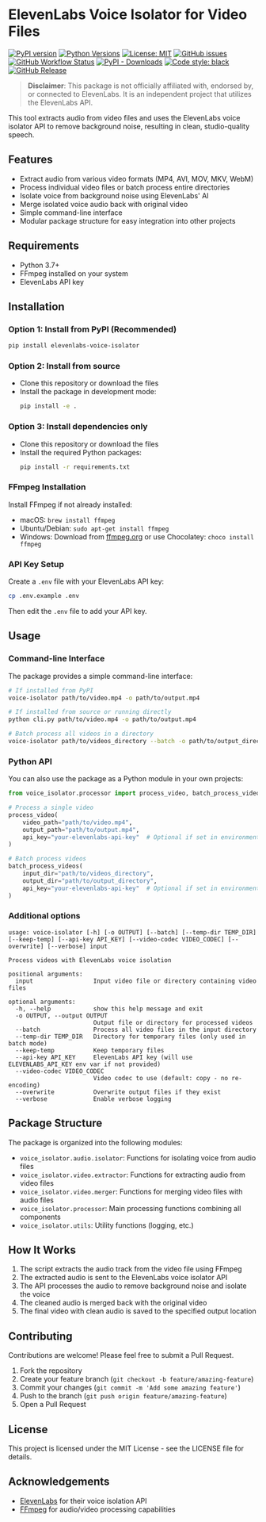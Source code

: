 # ElevenLabs Voice Isolator for Video Files

[![PyPI version](https://badge.fury.io/py/elevenlabs-voice-isolator.svg)](https://badge.fury.io/py/elevenlabs-voice-isolator)
[![Python Versions](https://img.shields.io/pypi/pyversions/elevenlabs-voice-isolator.svg)](https://pypi.org/project/elevenlabs-voice-isolator/)
[![License: MIT](https://img.shields.io/badge/License-MIT-yellow.svg)](https://opensource.org/licenses/MIT)
[![GitHub issues](https://img.shields.io/github/issues/tonykipkemboi/elevenlabs-voice-isolator.svg)](https://github.com/tonykipkemboi/elevenlabs-voice-isolator/issues)
[![GitHub Workflow Status](https://img.shields.io/github/actions/workflow/status/tonykipkemboi/elevenlabs-voice-isolator/python-package.yml)](https://github.com/tonykipkemboi/elevenlabs-voice-isolator/actions)
[![PyPI - Downloads](https://img.shields.io/pypi/dm/elevenlabs-voice-isolator)](https://pypi.org/project/elevenlabs-voice-isolator/)
[![Code style: black](https://img.shields.io/badge/code%20style-black-000000.svg)](https://github.com/psf/black)
[![GitHub Release](https://img.shields.io/github/v/release/tonykipkemboi/elevenlabs-voice-isolator)](https://github.com/tonykipkemboi/elevenlabs-voice-isolator/releases)

> **Disclaimer**: This package is not officially affiliated with, endorsed by, or connected to ElevenLabs. It is an independent project that utilizes the ElevenLabs API.

This tool extracts audio from video files and uses the ElevenLabs voice isolator API to remove background noise, resulting in clean, studio-quality speech.

## Features

- Extract audio from various video formats (MP4, AVI, MOV, MKV, WebM)
- Process individual video files or batch process entire directories
- Isolate voice from background noise using ElevenLabs' AI
- Merge isolated voice audio back with original video
- Simple command-line interface
- Modular package structure for easy integration into other projects

## Requirements

- Python 3.7+
- FFmpeg installed on your system
- ElevenLabs API key

## Installation

### Option 1: Install from PyPI (Recommended)

```bash
pip install elevenlabs-voice-isolator
```

### Option 2: Install from source

- Clone this repository or download the files
- Install the package in development mode:
  ```bash
  pip install -e .
  ```

### Option 3: Install dependencies only

- Clone this repository or download the files
- Install the required Python packages:
  ```bash
  pip install -r requirements.txt
  ```

### FFmpeg Installation

Install FFmpeg if not already installed:

- macOS: `brew install ffmpeg`
- Ubuntu/Debian: `sudo apt-get install ffmpeg`
- Windows: Download from [ffmpeg.org](https://ffmpeg.org/) or use Chocolatey: `choco install ffmpeg`

### API Key Setup

Create a `.env` file with your ElevenLabs API key:

```bash
cp .env.example .env
```

Then edit the `.env` file to add your API key.

## Usage

### Command-line Interface

The package provides a simple command-line interface:

```bash
# If installed from PyPI
voice-isolator path/to/video.mp4 -o path/to/output.mp4

# If installed from source or running directly
python cli.py path/to/video.mp4 -o path/to/output.mp4

# Batch process all videos in a directory
voice-isolator path/to/videos_directory --batch -o path/to/output_directory
```

### Python API

You can also use the package as a Python module in your own projects:

```python
from voice_isolator.processor import process_video, batch_process_videos

# Process a single video
process_video(
    video_path="path/to/video.mp4",
    output_path="path/to/output.mp4",
    api_key="your-elevenlabs-api-key"  # Optional if set in environment
)

# Batch process videos
batch_process_videos(
    input_dir="path/to/videos_directory",
    output_dir="path/to/output_directory",
    api_key="your-elevenlabs-api-key"  # Optional if set in environment
)
```

### Additional options

```
usage: voice-isolator [-h] [-o OUTPUT] [--batch] [--temp-dir TEMP_DIR] [--keep-temp] [--api-key API_KEY] [--video-codec VIDEO_CODEC] [--overwrite] [--verbose] input

Process videos with ElevenLabs voice isolation

positional arguments:
  input                 Input video file or directory containing video files

optional arguments:
  -h, --help            show this help message and exit
  -o OUTPUT, --output OUTPUT
                        Output file or directory for processed videos
  --batch               Process all video files in the input directory
  --temp-dir TEMP_DIR   Directory for temporary files (only used in batch mode)
  --keep-temp           Keep temporary files
  --api-key API_KEY     ElevenLabs API key (will use ELEVENLABS_API_KEY env var if not provided)
  --video-codec VIDEO_CODEC
                        Video codec to use (default: copy - no re-encoding)
  --overwrite           Overwrite output files if they exist
  --verbose             Enable verbose logging
```

## Package Structure

The package is organized into the following modules:

- `voice_isolator.audio.isolator`: Functions for isolating voice from audio files
- `voice_isolator.video.extractor`: Functions for extracting audio from video files
- `voice_isolator.video.merger`: Functions for merging video files with audio files
- `voice_isolator.processor`: Main processing functions combining all components
- `voice_isolator.utils`: Utility functions (logging, etc.)

## How It Works

1. The script extracts the audio track from the video file using FFmpeg
2. The extracted audio is sent to the ElevenLabs voice isolator API
3. The API processes the audio to remove background noise and isolate the voice
4. The cleaned audio is merged back with the original video
5. The final video with clean audio is saved to the specified output location

## Contributing

Contributions are welcome! Please feel free to submit a Pull Request.

1. Fork the repository
2. Create your feature branch (`git checkout -b feature/amazing-feature`)
3. Commit your changes (`git commit -m 'Add some amazing feature'`)
4. Push to the branch (`git push origin feature/amazing-feature`)
5. Open a Pull Request

## License

This project is licensed under the MIT License - see the LICENSE file for details.

## Acknowledgements

- [ElevenLabs](https://elevenlabs.io/) for their voice isolation API
- [FFmpeg](https://ffmpeg.org/) for audio/video processing capabilities
